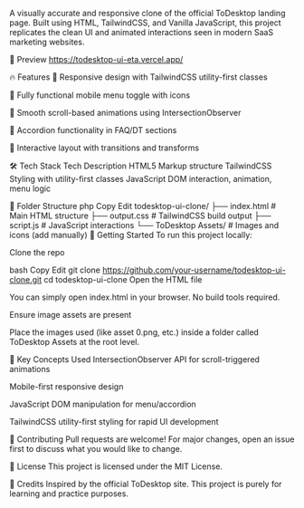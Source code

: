 A visually accurate and responsive clone of the official ToDesktop landing page. Built using HTML, TailwindCSS, and Vanilla JavaScript, this project replicates the clean UI and animated interactions seen in modern SaaS marketing websites.

📸 Preview
https://todesktop-ui-eta.vercel.app/

🔥 Features
🔹 Responsive design with TailwindCSS utility-first classes

🔹 Fully functional mobile menu toggle with icons

🔹 Smooth scroll-based animations using IntersectionObserver

🔹 Accordion functionality in FAQ/DT sections

🔹 Interactive layout with transitions and transforms

🛠 Tech Stack
Tech	Description
HTML5	Markup structure
TailwindCSS	Styling with utility-first classes
JavaScript	DOM interaction, animation, menu logic

📁 Folder Structure
php
Copy
Edit
todesktop-ui-clone/
├── index.html         # Main HTML structure
├── output.css         # TailwindCSS build output
├── script.js          # JavaScript interactions
└── ToDesktop Assets/  # Images and icons (add manually)
🚀 Getting Started
To run this project locally:

Clone the repo

bash
Copy
Edit
git clone https://github.com/your-username/todesktop-ui-clone.git
cd todesktop-ui-clone
Open the HTML file

You can simply open index.html in your browser. No build tools required.

Ensure image assets are present

Place the images used (like asset 0.png, etc.) inside a folder called ToDesktop Assets at the root level.

🧠 Key Concepts Used
IntersectionObserver API for scroll-triggered animations

Mobile-first responsive design

JavaScript DOM manipulation for menu/accordion

TailwindCSS utility-first styling for rapid UI development

🤝 Contributing
Pull requests are welcome! For major changes, open an issue first to discuss what you would like to change.

📜 License
This project is licensed under the MIT License.

🙌 Credits
Inspired by the official ToDesktop site. This project is purely for learning and practice purposes.
